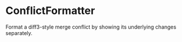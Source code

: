 # ConflictFormatter
Format a diff3-style merge conflict by showing its underlying changes separately.
